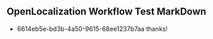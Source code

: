 ## OpenLocalization Workflow Test MarkDown
* 6614eb5e-bd3b-4a50-9615-68ee1237b7aa thanks!

<!--HONumber=Jul16_HO3-->


